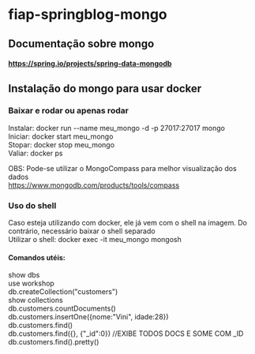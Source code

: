 # fiap-springblog-mongo

## Documentação sobre mongo
#### https://spring.io/projects/spring-data-mongodb  

## Instalação do mongo para usar docker
### Baixar e rodar ou apenas rodar 
Instalar: docker run --name meu_mongo -d -p 27017:27017 mongo  
Iniciar: docker start meu_mongo  
Stopar: docker stop meu_mongo  
Valiar: docker ps  
  
OBS: Pode-se utilizar o MongoCompass para melhor visualização dos dados  
https://www.mongodb.com/products/tools/compass

### Uso do shell
Caso esteja utilizando com docker, ele já vem com o shell na imagem. Do contrário, necessário baixar o shell separado  
Utilizar o shell: docker exec -it meu_mongo mongosh

#### Comandos utéis: 
show dbs  
use workshop  
db.createCollection("customers")  
show collections  
db.customers.countDocuments()  
db.customers.insertOne({nome:"Vini", idade:28})  
db.customers.find()  
db.customers.find({}, {"_id":0}) //EXIBE TODOS DOCS E SOME COM _ID  
db.customers.find().pretty()  
